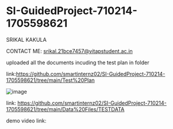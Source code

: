 # SI-GuidedProject-710214-1705598621

SRIKAL KAKULA


CONTACT ME: srikal.21bce7457@vitapstudent.ac.in


uploaded all the documents incuding the test plan in folder  


link:https://github.com/smartinternz02/SI-GuidedProject-710214-1705598621/tree/main/Test%20Plan


![image](https://github.com/smartinternz02/SI-GuidedProject-710214-1705598621/assets/94381043/8a7edf63-a320-4558-8b64-de0e93954c18)


link: https://github.com/smartinternz02/SI-GuidedProject-710214-1705598621/tree/main/Data%20Files/TESTDATA



demo video link:



